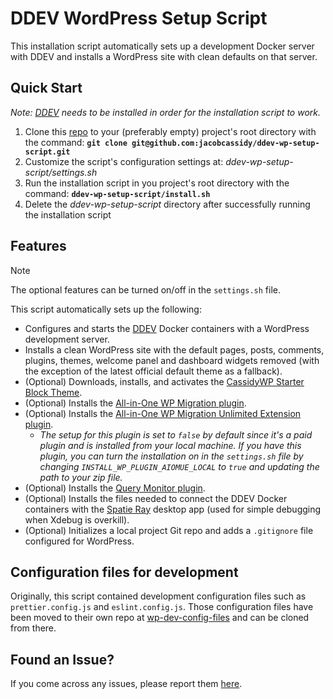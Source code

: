 # DDEV WordPress Setup Script

This installation script automatically sets up a development Docker server with DDEV and installs a WordPress site with clean defaults on that server.

## Quick Start

_Note: [DDEV](https://ddev.com/) needs to be installed in order for the installation script to work._

1. Clone this [repo](https://github.com/jacobcassidy/ddev-wp-setup-script) to your (preferably empty) project's root directory with the command: **`git clone git@github.com:jacobcassidy/ddev-wp-setup-script.git`**
2. Customize the script's configuration settings at: _ddev-wp-setup-script/settings.sh_
3. Run the installation script in you project's root directory with the command: **`ddev-wp-setup-script/install.sh`**
4. Delete the _ddev-wp-setup-script_ directory after successfully running the installation script

## Features

> [!NOTE]
> The optional features can be turned on/off in the `settings.sh` file.

This script automatically sets up the following:

-   Configures and starts the [DDEV](https://ddev.com/) Docker containers with a WordPress development server.
-   Installs a clean WordPress site with the default pages, posts, comments, plugins, themes, welcome panel and dashboard widgets removed (with the exception of the latest official default theme as a fallback).
-   (Optional) Downloads, installs, and activates the [CassidyWP Starter Block Theme](https://github.com/jacobcassidy/cassidywp-starter-block-theme).
-   (Optional) Installs the [All-in-One WP Migration plugin](https://wordpress.org/plugins/all-in-one-wp-migration/).
-   (Optional) Installs the [All-in-One WP Migration Unlimited Extension plugin](https://servmask.com/products/unlimited-extension).
    -   _The setup for this plugin is set to `false` by default since it's a paid plugin and is installed from your local machine. If you have this plugin, you can turn the installation on in the `settings.sh` file by changing `INSTALL_WP_PLUGIN_AIOMUE_LOCAL` to `true` and updating the path to your zip file._
-   (Optional) Installs the [Query Monitor plugin](https://wordpress.org/plugins/query-monitor/).
-   (Optional) Installs the files needed to connect the DDEV Docker containers with the [Spatie Ray](https://myray.app/) desktop app (used for simple debugging when Xdebug is overkill).
-   (Optional) Initializes a local project Git repo and adds a `.gitignore` file configured for WordPress.

## Configuration files for development

Originally, this script contained development configuration files such as `prettier.config.js` and `eslint.config.js`. Those configuration files have been moved to their own repo at [wp-dev-config-files](https://github.com/jacobcassidy/wp-dev-config-files) and can be cloned from there.

## Found an Issue?

If you come across any issues, please report them [here](https://github.com/jacobcassidy/ddev-wp-setup-script/issues).
